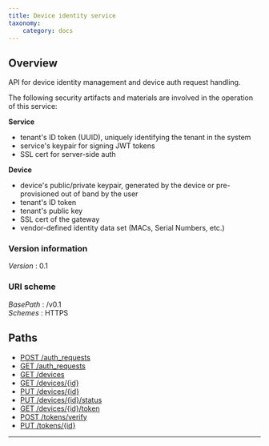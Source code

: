 ```yaml
---
title: Device identity service
taxonomy:
    category: docs
---
```


<a name="overview"></a>
## Overview
API for device identity management and device auth request handling.

The following security artifacts and materials are involved in the operation
of this service:

**Service**
- tenant's ID token (UUID), uniquely identifying the tenant in the system
- service's keypair for signing JWT tokens
- SSL cert for server-side auth

**Device**
- device's public/private keypair, generated by the device or pre-provisioned
  out of band by the user
- tenant's ID token
- tenant's public key
- SSL cert of the gateway
- vendor-defined identity data set (MACs, Serial Numbers, etc.)


### Version information
*Version* : 0.1

### URI scheme
*BasePath* : /v0.1  
*Schemes* : HTTPS

<a name="paths"></a>
## Paths

- [POST /auth_requests](#auth_requests-post)
- [GET /auth_requests](#auth_requests-get)
- [GET /devices](#devices-get)
- [GET /devices/{id}](#devices-id-get)
- [PUT /devices/{id}](#devices-id-put)
- [PUT /devices/{id}/status](#devices-id-status-put)
- [GET /devices/{id}/token](#devices-id-token-get)
- [POST /tokens/verify](#tokens-verify-post)
- [PUT /tokens/{id}](#tokens-id-put)


___